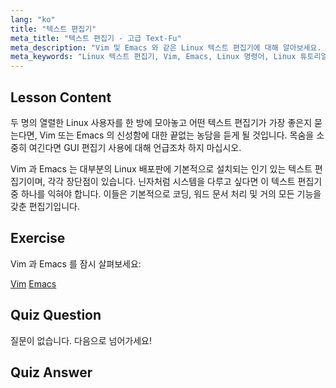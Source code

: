 ```yaml
---
lang: "ko"
title: "텍스트 편집기"
meta_title: "텍스트 편집기 - 고급 Text-Fu"
meta_description: "Vim 및 Emacs 와 같은 Linux 텍스트 편집기에 대해 알아보세요. 시스템 탐색을 위한 사용법과 중요성을 알아보세요. Linux 텍스트 편집기 여정을 시작하세요!"
meta_keywords: "Linux 텍스트 편집기, Vim, Emacs, Linux 명령어, Linux 튜토리얼, 초보자 Linux, Linux 가이드"
---
```


## Lesson Content

두 명의 열렬한 Linux 사용자를 한 방에 모아놓고 어떤 텍스트 편집기가 가장 좋은지 묻는다면, Vim 또는 Emacs 의 신성함에 대한 끝없는 농담을 듣게 될 것입니다. 목숨을 소중히 여긴다면 GUI 편집기 사용에 대해 언급조차 하지 마십시오.

Vim 과 Emacs 는 대부분의 Linux 배포판에 기본적으로 설치되는 인기 있는 텍스트 편집기이며, 각각 장단점이 있습니다. 닌자처럼 시스템을 다루고 싶다면 이 텍스트 편집기 중 하나를 익혀야 합니다. 이들은 기본적으로 코딩, 워드 문서 처리 및 거의 모든 기능을 갖춘 편집기입니다.

## Exercise

Vim 과 Emacs 를 잠시 살펴보세요:

[Vim](http://www.vim.org/)
[Emacs](https://www.gnu.org/software/emacs/)

## Quiz Question

질문이 없습니다. 다음으로 넘어가세요!

## Quiz Answer
